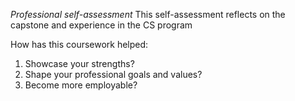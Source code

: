 *Professional self-assessment*
This self-assessment reflects on the capstone and experience in the CS program

How has this coursework helped:

1. Showcase your strengths?
2. Shape your professional goals and values?
3. Become more employable?
